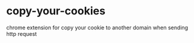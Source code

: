 # copy-your-cookies
chrome extension for copy your cookie to another domain when sending http request
